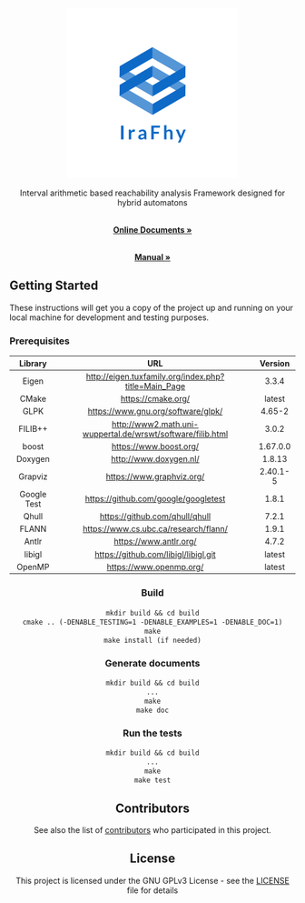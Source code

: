 
<!-- PROJECT LOGO -->
<br />
<p align="center">
  <a href="https://jianqiangding.github.io/irafhy/index.html">
    <img src="doc/pics/logo_big.png" alt="Logo" width="300" height="300">
  </a>
</p>


<p align="center">
Interval arithmetic based reachability analysis Framework designed for hybrid automatons
</p>


<p align="center">
    <br />
        <a href="https://jianqiangding.github.io/irafhy/index.html"><strong>Online Documents »</strong></a>
    <br />    
</p>

<p align="center">
    <br />
        <a href="https://github.com/JianqiangDing/irafhy/raw/master/doc/manual.pdf"><strong>Manual »</strong></a>
    <br />    
</p>


## Getting Started

These instructions will get you a copy of the project up and running on your local machine for development and testing purposes.


### Prerequisites

<div style="text-align: center;">

|   Library   |                             URL                             | Version  |
| :---------: | :---------------------------------------------------------: | :------: |
|    Eigen    |    http://eigen.tuxfamily.org/index.php?title=Main_Page     |  3.3.4   |
|    CMake    |                     https://cmake.org/                      |  latest  |
|    GLPK     |             https://www.gnu.org/software/glpk/              |  4.65-2  |
|   FILIB++   | http://www2.math.uni-wuppertal.de/wrswt/software/filib.html |  3.0.2   |
|    boost    |                   https://www.boost.org/                    | 1.67.0.0 |
|   Doxygen   |                   http://www.doxygen.nl/                    |  1.8.13  |
|   Grapviz   |                  https://www.graphviz.org/                  | 2.40.1-5 |
| Google Test |            https://github.com/google/googletest             |  1.8.1   |
|    Qhull    |               https://github.com/qhull/qhull                |  7.2.1   |
|    FLANN    |            https://www.cs.ubc.ca/research/flann/            |  1.9.1   |
|    Antlr    |                   https://www.antlr.org/                    |  4.7.2   |
|   libigl    |            https://github.com/libigl/libigl.git             |  latest  |
|   OpenMP    |                   https://www.openmp.org/                   |  latest  |

</center>

### Build

```
mkdir build && cd build
cmake .. (-DENABLE_TESTING=1 -DENABLE_EXAMPLES=1 -DENABLE_DOC=1)
make
make install (if needed)
```

### Generate documents

```
mkdir build && cd build
...
make
make doc
```

### Run the tests

```
mkdir build && cd build
...
make
make test
``` 

## Contributors

See also the list of [contributors](https://github.com/JianqiangDing/irafhy/graphs/contributors) who participated in this project.

## License

This project is licensed under the GNU GPLv3 License - see the [LICENSE](LICENSE.md) file for details